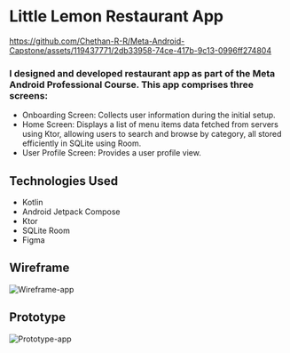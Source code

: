 # Little Lemon Restaurant App


https://github.com/Chethan-R-R/Meta-Android-Capstone/assets/119437771/2db33958-74ce-417b-9c13-0996ff274804


### I designed and developed restaurant app  as part of the Meta Android Professional Course. This app comprises three screens:

* Onboarding Screen: Collects user information during the initial setup.
* Home Screen: Displays a list of menu items data fetched from servers using Ktor, allowing users to search and browse by category, all stored efficiently in SQLite using Room.
* User Profile Screen: Provides a user profile view.
  
## Technologies Used
* Kotlin
* Android Jetpack Compose
* Ktor
* SQLite Room
* Figma

## Wireframe
![Wireframe-app](https://github.com/Chethan-R-R/Meta-Android-Capstone/assets/119437771/313724bb-b84c-41f5-8f82-6415243b7ccc)

## Prototype
![Prototype-app](https://github.com/Chethan-R-R/Meta-Android-Capstone/assets/119437771/3591fd49-a6a9-4442-b8f9-5cd18697dc35)

